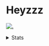 # Heyzzz  

[![.](https://skillicons.dev/icons?i=js,java)](https://skillicons.dev)  

<details>
<summary>Stats</summary
<!--START_SECTION:waka-->

```txt
JavaScript     4 hrs 58 mins   █████████████████▒░░░░░░░   68.84 %
TypeScript     45 mins         ██▓░░░░░░░░░░░░░░░░░░░░░░   10.49 %
ActionScript   33 mins         ██░░░░░░░░░░░░░░░░░░░░░░░   07.72 %
SQL            17 mins         █░░░░░░░░░░░░░░░░░░░░░░░░   04.09 %
JSON           9 mins          ▓░░░░░░░░░░░░░░░░░░░░░░░░   02.14 %
```

<!--END_SECTION:waka-->
</details>
